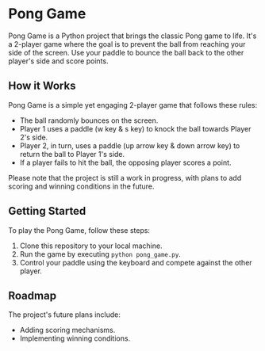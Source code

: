 # Pong Game

Pong Game is a Python project that brings the classic Pong game to life. It's a 2-player game where the goal is to prevent the ball from reaching your side of the screen. Use your paddle to bounce the ball back to the other player's side and score points.

## How it Works

Pong Game is a simple yet engaging 2-player game that follows these rules:

- The ball randomly bounces on the screen.
- Player 1 uses a paddle (w key & s key) to knock the ball towards Player 2's side.
- Player 2, in turn, uses a paddle (up arrow key & down arrow key) to return the ball to Player 1's side.
- If a player fails to hit the ball, the opposing player scores a point.

Please note that the project is still a work in progress, with plans to add scoring and winning conditions in the future.

## Getting Started

To play the Pong Game, follow these steps:

1. Clone this repository to your local machine.
2. Run the game by executing `python pong_game.py`.
3. Control your paddle using the keyboard and compete against the other player.

## Roadmap

The project's future plans include:

- Adding scoring mechanisms.
- Implementing winning conditions.
